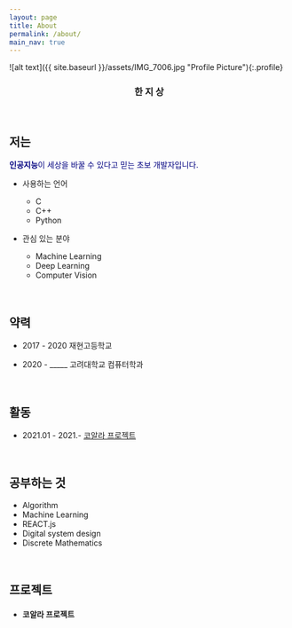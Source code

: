 ```yaml
---
layout: page
title: About
permalink: /about/
main_nav: true
---
```


![alt text]({{ site.baseurl }}/assets/IMG_7006.jpg "Profile Picture"){:.profile}


### <center>한 지 상</center>




<br>

## 저는
<span style="color:navy"> **인공지능**이 세상을 바꿀 수 있다고 믿는 초보 개발자입니다. </span>

- 사용하는 언어
    * C
    * C++
    * Python

- 관심 있는 분야
    * Machine Learning
    * Deep Learning
    * Computer Vision

<br>

## 약력
- 2017 - 2020 재현고등학교

- 2020 - _____ 고려대학교 컴퓨터학과 

<br>

## 활동
- 2021.01 - 2021.- <a href="#coala"> 코알라 프로젝트 </a>

<br>

## 공부하는 것
- Algorithm
- Machine Learning
- REACT.js
- Digital system design
- Discrete Mathematics

<br>

## 프로젝트
- <h4 id="coala">코알라 프로젝트</h4> 


<br>
